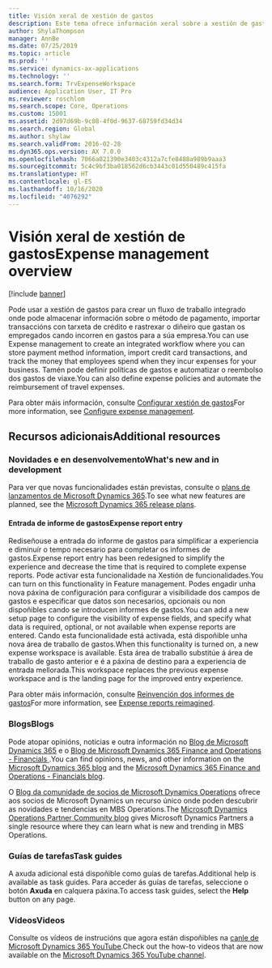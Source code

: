 ```yaml
---
title: Visión xeral de xestión de gastos
description: Este tema ofrece información xeral sobre a xestión de gastos e ligazóns a recursos adicionais. Pode usar a xestión de gastos para crear un fluxo de traballo integrado onde pode almacenar información sobre o método de pagamento, importar transaccións con tarxeta de crédito e rastrexar o diñeiro que gastan os empregados cando incorren en gastos para a súa empresa.
author: ShylaThompson
manager: AnnBe
ms.date: 07/25/2019
ms.topic: article
ms.prod: ''
ms.service: dynamics-ax-applications
ms.technology: ''
ms.search.form: TrvExpenseWorkspace
audience: Application User, IT Pro
ms.reviewer: roschlom
ms.search.scope: Core, Operations
ms.custom: 15001
ms.assetid: 2d97d69b-9c08-4f0d-9637-68759fd34d34
ms.search.region: Global
ms.author: shylaw
ms.search.validFrom: 2016-02-28
ms.dyn365.ops.version: AX 7.0.0
ms.openlocfilehash: 7066a021390e3403c4312a7cfe8488a989b9aaa3
ms.sourcegitcommit: 5c4c9bf3ba018562d6cb3443c01d550489c415fa
ms.translationtype: HT
ms.contentlocale: gl-ES
ms.lasthandoff: 10/16/2020
ms.locfileid: "4076292"
---
```

# <a name="expense-management-overview"></a><span data-ttu-id="1bc6f-104">Visión xeral de xestión de gastos</span><span class="sxs-lookup"><span data-stu-id="1bc6f-104">Expense management overview</span></span>

[!include [banner](../includes/banner.md)]

<span data-ttu-id="1bc6f-105">Pode usar a xestión de gastos para crear un fluxo de traballo integrado onde pode almacenar información sobre o método de pagamento, importar transaccións con tarxeta de crédito e rastrexar o diñeiro que gastan os empregados cando incorren en gastos para a súa empresa.</span><span class="sxs-lookup"><span data-stu-id="1bc6f-105">You can use Expense management to create an integrated workflow where you can store payment method information, import credit card transactions, and track the money that employees spend when they incur expenses for your business.</span></span> <span data-ttu-id="1bc6f-106">Tamén pode definir políticas de gastos e automatizar o reembolso dos gastos de viaxe.</span><span class="sxs-lookup"><span data-stu-id="1bc6f-106">You can also define expense policies and automate the reimbursement of travel expenses.</span></span>

<span data-ttu-id="1bc6f-107">Para obter máis información, consulte [Configurar xestión de gastos](plan-expense-management.md)</span><span class="sxs-lookup"><span data-stu-id="1bc6f-107">For more information, see [Configure expense management](plan-expense-management.md).</span></span>

## <a name="additional-resources"></a><span data-ttu-id="1bc6f-108">Recursos adicionais</span><span class="sxs-lookup"><span data-stu-id="1bc6f-108">Additional resources</span></span>

### <a name="whats-new-and-in-development"></a><span data-ttu-id="1bc6f-109">Novidades e en desenvolvemento</span><span class="sxs-lookup"><span data-stu-id="1bc6f-109">What's new and in development</span></span>

<span data-ttu-id="1bc6f-110">Para ver que novas funcionalidades están previstas, consulte o [plans de lanzamentos de Microsoft Dynamics 365](https://go.microsoft.com/fwlink/?linkid=2010158).</span><span class="sxs-lookup"><span data-stu-id="1bc6f-110">To see what new features are planned, see the [Microsoft Dynamics 365 release plans](https://go.microsoft.com/fwlink/?linkid=2010158).</span></span>

#### <a name="expense-report-entry"></a><span data-ttu-id="1bc6f-111">Entrada de informe de gastos</span><span class="sxs-lookup"><span data-stu-id="1bc6f-111">Expense report entry</span></span>

<span data-ttu-id="1bc6f-112">Rediseñouse a entrada do informe de gastos para simplificar a experiencia e diminuír o tempo necesario para completar os informes de gastos.</span><span class="sxs-lookup"><span data-stu-id="1bc6f-112">Expense report entry has been redesigned to simplify the experience and decrease the time that is required to complete expense reports.</span></span> <span data-ttu-id="1bc6f-113">Pode activar esta funcionalidade na Xestión de funcionalidades.</span><span class="sxs-lookup"><span data-stu-id="1bc6f-113">You can turn on this functionality in Feature management.</span></span> <span data-ttu-id="1bc6f-114">Podes engadir unha nova páxina de configuración para configurar a visibilidade dos campos de gastos e especificar que datos son necesarios, opcionais ou non dispoñibles cando se introducen informes de gastos.</span><span class="sxs-lookup"><span data-stu-id="1bc6f-114">You can add a new setup page to configure the visibility of expense fields, and specify what data is required, optional, or not available when expense reports are entered.</span></span> <span data-ttu-id="1bc6f-115">Cando esta funcionalidade está activada, está dispoñible unha nova área de traballo de gastos.</span><span class="sxs-lookup"><span data-stu-id="1bc6f-115">When this functionality is turned on, a new expense workspace is available.</span></span> <span data-ttu-id="1bc6f-116">Esta área de traballo substitúe á área de traballo de gasto anterior e é a páxina de destino para a experiencia de entrada mellorada.</span><span class="sxs-lookup"><span data-stu-id="1bc6f-116">This workspace replaces the previous expense workspace and is the landing page for the improved entry experience.</span></span>

<span data-ttu-id="1bc6f-117">Para obter máis información, consulte [Reinvención dos informes de gastos](ExpenseWorkspaceNew.md)</span><span class="sxs-lookup"><span data-stu-id="1bc6f-117">For more information, see [Expense reports reimagined](ExpenseWorkspaceNew.md).</span></span>

### <a name="blogs"></a><span data-ttu-id="1bc6f-118">Blogs</span><span class="sxs-lookup"><span data-stu-id="1bc6f-118">Blogs</span></span>

<span data-ttu-id="1bc6f-119">Pode atopar opinións, noticias e outra información no [Blog de Microsoft Dynamics 365](https://community.dynamics.com/b/msftdynamicsblog?c=Enterprise) e o [Blog de Microsoft Dynamics 365 Finance and Operations - Financials ](https://community.dynamics.com/365/financeandoperations/b/financials).</span><span class="sxs-lookup"><span data-stu-id="1bc6f-119">You can find opinions, news, and other information on the [Microsoft Dynamics 365 blog](https://community.dynamics.com/b/msftdynamicsblog?c=Enterprise) and the [Microsoft Dynamics 365 Finance and Operations - Financials blog](https://community.dynamics.com/365/financeandoperations/b/financials).</span></span>

<span data-ttu-id="1bc6f-120">O [Blog da comunidade de socios de Microsoft Dynamics Operations](https://community.dynamics.com/partner/b/operationspartnercommunityblog) ofrece aos socios de Microsoft Dynamics un recurso único onde poden descubrir as novidades e tendencias en MBS Operations.</span><span class="sxs-lookup"><span data-stu-id="1bc6f-120">The [Microsoft Dynamics Operations Partner Community blog](https://community.dynamics.com/partner/b/operationspartnercommunityblog) gives Microsoft Dynamics Partners a single resource where they can learn what is new and trending in MBS Operations.</span></span>

### <a name="task-guides"></a><span data-ttu-id="1bc6f-121">Guías de tarefas</span><span class="sxs-lookup"><span data-stu-id="1bc6f-121">Task guides</span></span>

<span data-ttu-id="1bc6f-122">A axuda adicional está dispoñible como guías de tarefas.</span><span class="sxs-lookup"><span data-stu-id="1bc6f-122">Additional help is available as task guides.</span></span> <span data-ttu-id="1bc6f-123">Para acceder ás guías de tarefas, seleccione o botón **Axuda** en calquera páxina.</span><span class="sxs-lookup"><span data-stu-id="1bc6f-123">To access task guides, select the **Help** button on any page.</span></span>

### <a name="videos"></a><span data-ttu-id="1bc6f-124">Vídeos</span><span class="sxs-lookup"><span data-stu-id="1bc6f-124">Videos</span></span>

<span data-ttu-id="1bc6f-125">Consulte os vídeos de instrucións que agora están dispoñibles na [canle de Microsoft Dynamics 365 YouTube](https://www.youtube.com/channel/UCJGCg4rB3QSs8y_1FquelBQ).</span><span class="sxs-lookup"><span data-stu-id="1bc6f-125">Check out the how-to videos that are now available on the [Microsoft Dynamics 365 YouTube channel](https://www.youtube.com/channel/UCJGCg4rB3QSs8y_1FquelBQ).</span></span>
